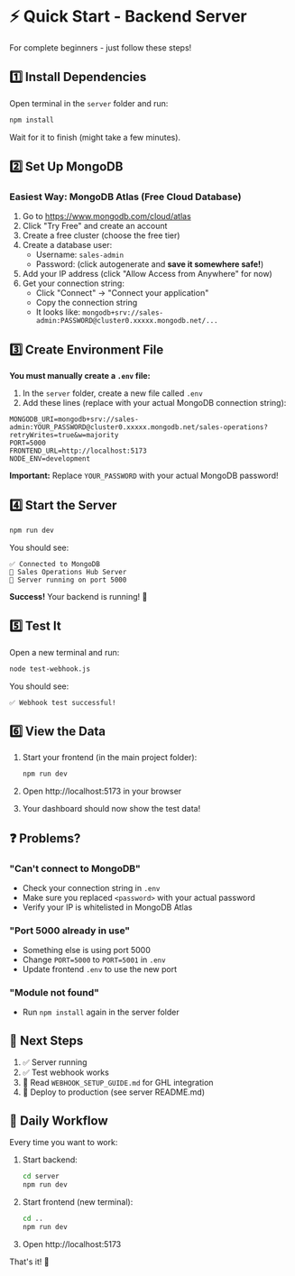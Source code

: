 # ⚡ Quick Start - Backend Server

For complete beginners - just follow these steps!

## 1️⃣ Install Dependencies

Open terminal in the `server` folder and run:

```bash
npm install
```

Wait for it to finish (might take a few minutes).

## 2️⃣ Set Up MongoDB

### Easiest Way: MongoDB Atlas (Free Cloud Database)

1. Go to https://www.mongodb.com/cloud/atlas
2. Click "Try Free" and create an account
3. Create a free cluster (choose the free tier)
4. Create a database user:
   - Username: `sales-admin`
   - Password: (click autogenerate and **save it somewhere safe!**)
5. Add your IP address (click "Allow Access from Anywhere" for now)
6. Get your connection string:
   - Click "Connect" → "Connect your application"
   - Copy the connection string
   - It looks like: `mongodb+srv://sales-admin:PASSWORD@cluster0.xxxxx.mongodb.net/...`

## 3️⃣ Create Environment File

**You must manually create a `.env` file:**

1. In the `server` folder, create a new file called `.env`
2. Add these lines (replace with your actual MongoDB connection string):

```
MONGODB_URI=mongodb+srv://sales-admin:YOUR_PASSWORD@cluster0.xxxxx.mongodb.net/sales-operations?retryWrites=true&w=majority
PORT=5000
FRONTEND_URL=http://localhost:5173
NODE_ENV=development
```

**Important:** Replace `YOUR_PASSWORD` with your actual MongoDB password!

## 4️⃣ Start the Server

```bash
npm run dev
```

You should see:
```
✅ Connected to MongoDB
🚀 Sales Operations Hub Server
📡 Server running on port 5000
```

**Success!** Your backend is running! 🎉

## 5️⃣ Test It

Open a new terminal and run:

```bash
node test-webhook.js
```

You should see:
```
✅ Webhook test successful!
```

## 6️⃣ View the Data

1. Start your frontend (in the main project folder):
   ```bash
   npm run dev
   ```

2. Open http://localhost:5173 in your browser

3. Your dashboard should now show the test data!

## ❓ Problems?

### "Can't connect to MongoDB"
- Check your connection string in `.env`
- Make sure you replaced `<password>` with your actual password
- Verify your IP is whitelisted in MongoDB Atlas

### "Port 5000 already in use"
- Something else is using port 5000
- Change `PORT=5000` to `PORT=5001` in `.env`
- Update frontend `.env` to use the new port

### "Module not found"
- Run `npm install` again in the server folder

## 🎯 Next Steps

1. ✅ Server running
2. ✅ Test webhook works
3. 📖 Read `WEBHOOK_SETUP_GUIDE.md` for GHL integration
4. 🚀 Deploy to production (see server README.md)

## 🔄 Daily Workflow

Every time you want to work:

1. Start backend:
   ```bash
   cd server
   npm run dev
   ```

2. Start frontend (new terminal):
   ```bash
   cd ..
   npm run dev
   ```

3. Open http://localhost:5173

That's it! 🎉



